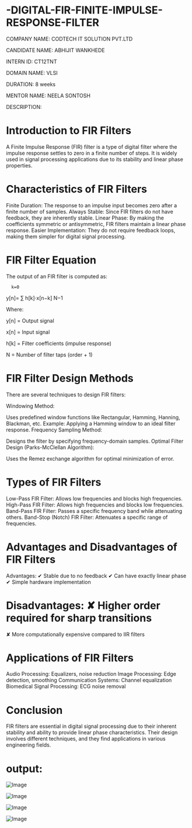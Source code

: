# -DIGITAL-FIR-FINITE-IMPULSE-RESPONSE-FILTER

COMPANY NAME: CODTECH IT SOLUTION PVT.LTD

CANDIDATE NAME: ABHIJIT WANKHEDE

INTERN ID: CT12TNT

DOMAIN NAME: VLSI

DURATION: 8 weeks

MENTOR NAME: NEELA SONTOSH

DESCRIPTION:

# Introduction to FIR Filters
A Finite Impulse Response (FIR) filter is a type of digital filter where the impulse response settles to zero in a finite number of steps. It is widely used in signal processing applications due to its stability and linear phase properties.

# Characteristics of FIR Filters
Finite Duration: The response to an impulse input becomes zero after a finite number of samples.
Always Stable: Since FIR filters do not have feedback, they are inherently stable.
Linear Phase: By making the coefficients symmetric or antisymmetric, FIR filters maintain a linear phase response.
Easier Implementation: They do not require feedback loops, making them simpler for digital signal processing.
# FIR Filter Equation
The output of an FIR filter is computed as:


      k=0
y[n]=  ∑     h[k]⋅x[n−k]
      N−1
​

Where:


y[n] = Output signal

x[n] = Input signal

h[k] = Filter coefficients (impulse response)

N = Number of filter taps (order + 1)
 
# FIR Filter Design Methods
There are several techniques to design FIR filters:

Windowing Method:

Uses predefined window functions like Rectangular, Hamming, Hanning, Blackman, etc.
Example: Applying a Hamming window to an ideal filter response.
Frequency Sampling Method:

Designs the filter by specifying frequency-domain samples.
Optimal Filter Design (Parks-McClellan Algorithm):

Uses the Remez exchange algorithm for optimal minimization of error.
# Types of FIR Filters
Low-Pass FIR Filter: Allows low frequencies and blocks high frequencies.
High-Pass FIR Filter: Allows high frequencies and blocks low frequencies.
Band-Pass FIR Filter: Passes a specific frequency band while attenuating others.
Band-Stop (Notch) FIR Filter: Attenuates a specific range of frequencies.

# Advantages and Disadvantages of FIR Filters
Advantages: ✔ Stable due to no feedback
✔ Can have exactly linear phase
✔ Simple hardware implementation

# Disadvantages: ✘ Higher order required for sharp transitions
✘ More computationally expensive compared to IIR filters

# Applications of FIR Filters
Audio Processing: Equalizers, noise reduction
Image Processing: Edge detection, smoothing
Communication Systems: Channel equalization
Biomedical Signal Processing: ECG noise removal
# Conclusion
FIR filters are essential in digital signal processing due to their inherent stability and ability to provide linear phase characteristics. Their design involves different techniques, and they find applications in various engineering fields.

# output:

![Image](https://github.com/user-attachments/assets/4eae34bb-fd8d-4c74-9e0a-b22e2914a29d)

![Image](https://github.com/user-attachments/assets/4fc34bc4-66b1-468f-8d8c-aa481ffaf37d)

![Image](https://github.com/user-attachments/assets/5eaa0979-84d1-445b-8402-2ef0092a0a27)

![Image](https://github.com/user-attachments/assets/dd50af80-b8c8-4b9a-8817-90266321d951)


